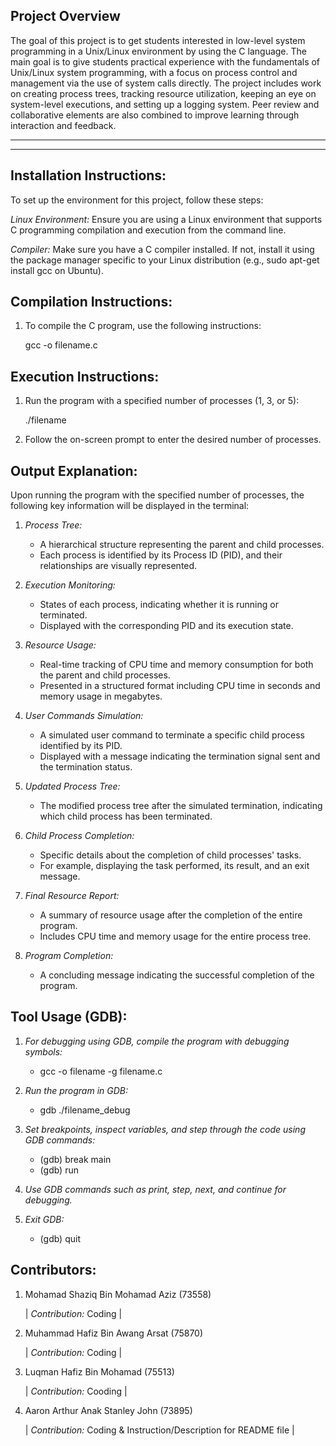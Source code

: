 Project Overview
--
The goal of this project is to get students interested in low-level system programming in a Unix/Linux environment by using the C language. The main goal is to give students practical experience with the fundamentals of Unix/Linux system programming, with a focus on process control and management via the use of system calls directly. The project includes work on creating process trees, tracking resource utilization, keeping an eye on system-level executions, and setting up a logging system. Peer review and collaborative elements are also combined to improve learning through interaction and feedback.
*******
*******

Installation Instructions:
--
To set up the environment for this project, follow these steps:

*Linux Environment:*
Ensure you are using a Linux environment that supports C programming compilation and execution from the command line.

*Compiler:*
Make sure you have a C compiler installed. If not, install it using the package manager specific to your Linux distribution (e.g., sudo apt-get install gcc on Ubuntu).


Compilation Instructions:
--
1. To compile the C program, use the following instructions:
  
   gcc -o filename.c


Execution Instructions:
--
1. Run the program with a specified number of processes (1, 3, or 5):

   ./filename 

2. Follow the on-screen prompt to enter the desired number of processes.


Output Explanation:
--
Upon running the program with the specified number of processes, the following key information will be displayed in the terminal:

1. *Process Tree:*
   
   - A hierarchical structure representing the parent and child processes.
   - Each process is identified by its Process ID (PID), and their relationships are visually represented.

2. *Execution Monitoring:*
   - States of each process, indicating whether it is running or terminated.
   - Displayed with the corresponding PID and its execution state.

3. *Resource Usage:*
   - Real-time tracking of CPU time and memory consumption for both the parent and child processes.
   - Presented in a structured format including CPU time in seconds and memory usage in megabytes.

4. *User Commands Simulation:*
   - A simulated user command to terminate a specific child process identified by its PID.
   - Displayed with a message indicating the termination signal sent and the termination status.

5. *Updated Process Tree:*
   - The modified process tree after the simulated termination, indicating which child process has been terminated.

6. *Child Process Completion:*
   - Specific details about the completion of child processes' tasks.
   - For example, displaying the task performed, its result, and an exit message.

7. *Final Resource Report:*
   * A summary of resource usage after the completion of the entire program.
   * Includes CPU time and memory usage for the entire process tree.

8. *Program Completion:*
   * A concluding message indicating the successful completion of the program.


Tool Usage (GDB):
---
1. *For debugging using GDB, compile the program with debugging symbols:*
   - gcc -o filename -g filename.c

2. *Run the program in GDB:*
   - gdb ./filename_debug 

3. *Set breakpoints, inspect variables, and step through the code using GDB commands:*
   - (gdb) break main
   - (gdb) run

4. *Use GDB commands such as print, step, next, and continue for debugging.*
   
5. *Exit GDB:*
   - (gdb) quit


Contributors:
--
1.	Mohamad Shaziq Bin Mohamad Aziz (73558)

  	| *Contribution:* Coding |

2.  Muhammad Hafiz Bin Awang Arsat (75870)

    | *Contribution:* Coding |
   
3.  Luqman Hafiz Bin Mohamad (75513)

    | *Contribution:* Cooding |
  
4.  Aaron Arthur Anak Stanley John (73895)

    | *Contribution:* Coding & Instruction/Description for README file |



